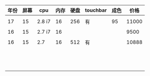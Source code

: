 | 年份 | 屏幕   | cpu | 内存  | 硬盘 | touchbar |  成色 |  价格 |
| ---- | ---- | ------ | ---- | ---- | ---- | ---- | ---- |
|      |      |        |      |      |      |      |      |
| 17 | 15 | 2.8 i7 | 16 | 256 | 有 | 95 | 11000 |
|      |      |        |      |      |      |      |      |
| 16 | 15 | 2.7 i7 | 16 |      |      |      | 9500 |
|      |      |        |      |      |      |      |      |
| 16 | 15 | 2.7 | 16 | 512 | 有 |      | 10888 |
|      |      |        |      |      |      |      |      |
|      |      |        |      |      |      |      |      |
|      |      |        |      |      |      |      |      |
|      |      |        |      |      |      |      |      |
|      |      |        |      |      |      |      |      |
|      |      |        |      |      |      |      |      |
|      |      |        |      |      |      |      |      |
|      |      |        |      |      |      |      |      |
|      |      |        |      |      |      |      |      |
|      |      |        |      |      |      |      |      |
|      |      |        |      |      |      |      |      |
|      |      |        |      |      |      |      |      |
|      |      |        |      |      |      |      |      |

